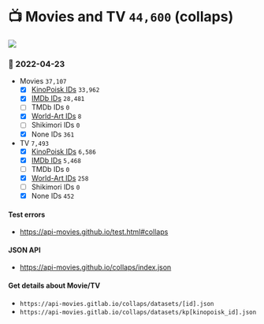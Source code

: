 # :tv: Movies and TV `44,600` (collaps)

<a href="https://API-Movies.github.io"><img src="https://API-Movies.github.io/banner.png?cache"></a>

### :date: 2022-04-23
- Movies `37,107`
  - [x] <a href="https://API-Movies.github.io/collaps/movie_kinopoisk_ids.json">KinoPoisk IDs</a> `33,962`
  - [x] <a href="https://API-Movies.github.io/collaps/movie_imdb_ids.json">IMDb IDs</a> `28,481`
  - [ ] TMDb IDs `0`
  - [x] <a href="https://API-Movies.github.io/collaps/movie_world_art_ids.json">World-Art IDs</a> `8`
  - [ ] Shikimori IDs `0`
  - [x] None IDs `361`
- TV `7,493`
  - [x] <a href="https://API-Movies.github.io/collaps/tv_kinopoisk_ids.json">KinoPoisk IDs</a> `6,586`
  - [x] <a href="https://API-Movies.github.io/collaps/tv_imdb_ids.json">IMDb IDs</a> `5,468`
  - [ ] TMDb IDs `0`
  - [x] <a href="https://API-Movies.github.io/collaps/tv_world_art_ids.json">World-Art IDs</a> `258`
  - [ ] Shikimori IDs `0`
  - [x] None IDs `452`
#### Test errors
- <a href='https://api-movies.github.io/test.html#collaps'>https://api-movies.github.io/test.html#collaps</a>
#### JSON API
- <a href='https://api-movies.github.io/collaps/index.json'>https://api-movies.github.io/collaps/index.json</a>
#### Get details about Movie/TV
- `https://api-movies.gitlab.io/collaps/datasets/[id].json`
- `https://api-movies.gitlab.io/collaps/datasets/kp[kinopoisk_id].json`
